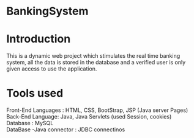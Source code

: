 # BankingSystem

# Introduction

This is a dynamic web project which stimulates the real time banking system, all the data is stored in the database and a verified user is only given access to use the application.

# Tools used

Front-End Languages : HTML, CSS, BootStrap, JSP (Java server Pages)\
Back-End Language: Java, Java Servlets (used Session, cookies)\
Database : MySQL\
DataBase -Java connector : JDBC connectinos



